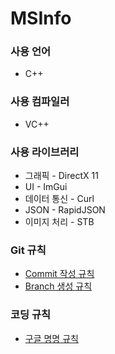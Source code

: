 # MSInfo

### 사용 언어
* C++

### 사용 컴파일러
* VC++

### 사용 라이브러리
* 그래픽 - DirectX 11
* UI - ImGui
* 데이터 통신 - Curl
* JSON - RapidJSON
* 이미지 처리 - STB

### Git 규칙
* [Commit 작성 규칙](https://cocoon1787.tistory.com/708)
* [Branch 생성 규칙](https://velog.io/@kim-jaemin420/Git-branch-naming)

### 코딩 규칙
* [구글 명명 규칙](https://google.github.io/styleguide/cppguide.html#General_Naming_Rules)
